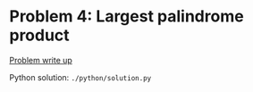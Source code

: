 # Problem 4: Largest palindrome product

[Problem write up](https://projecteuler.net/problem=4)

Python solution: `./python/solution.py`


